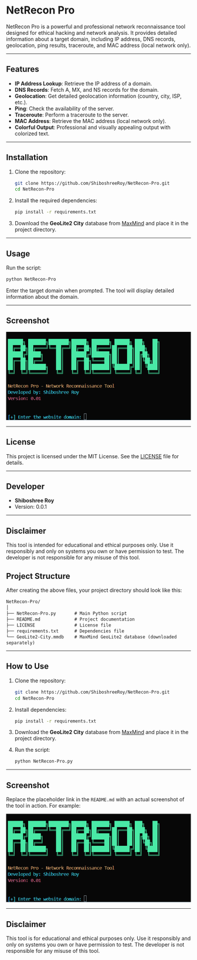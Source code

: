 # NetRecon Pro

NetRecon Pro is a powerful and professional network reconnaissance tool designed for ethical hacking and network analysis. It provides detailed information about a target domain, including IP address, DNS records, geolocation, ping results, traceroute, and MAC address (local network only).

---

## Features

- **IP Address Lookup**: Retrieve the IP address of a domain.
- **DNS Records**: Fetch A, MX, and NS records for the domain.
- **Geolocation**: Get detailed geolocation information (country, city, ISP, etc.).
- **Ping**: Check the availability of the server.
- **Traceroute**: Perform a traceroute to the server.
- **MAC Address**: Retrieve the MAC address (local network only).
- **Colorful Output**: Professional and visually appealing output with colorized text.

---

## Installation

1. Clone the repository:
   ```bash
   git clone https://github.com/ShiboshreeRoy/NetRecon-Pro.git
   cd NetRecon-Pro
   ```

2. Install the required dependencies:
   ```bash
   pip install -r requirements.txt
   ```

3. Download the **GeoLite2 City** database from [MaxMind](https://dev.maxmind.com/geoip/geoip2/geolite2/) and place it in the project directory.

---

## Usage

Run the script:
```bash
python NetRecon-Pro
```

Enter the target domain when prompted. The tool will display detailed information about the domain.

---

## Screenshot

![NetRecon Pro Screenshot](./demo/NetRecon-Pro.png)

---

## License

This project is licensed under the MIT License. See the [LICENSE](LICENSE) file for details.

---

## Developer

- **Shiboshree Roy**
- Version: 0.0.1

---

## Disclaimer

This tool is intended for educational and ethical purposes only. Use it responsibly and only on systems you own or have permission to test. The developer is not responsible for any misuse of this tool.


## **Project Structure**

After creating the above files, your project directory should look like this:

```
NetRecon-Pro/
│
├── NetRecon-Pro.py       # Main Python script
├── README.md             # Project documentation
├── LICENSE               # License file
├── requirements.txt      # Dependencies file
└── GeoLite2-City.mmdb    # MaxMind GeoLite2 database (downloaded separately)
```

---

## **How to Use**

1. Clone the repository:
   ```bash
   git clone https://github.com/ShiboshreeRoy/NetRecon-Pro.git
   cd NetRecon-Pro
   ```

2. Install dependencies:
   ```bash
   pip install -r requirements.txt
   ```

3. Download the **GeoLite2 City** database from [MaxMind](https://dev.maxmind.com/geoip/geoip2/geolite2/) and place it in the project directory.

4. Run the script:
   ```bash
   python NetRecon-Pro.py
   ```

---

## **Screenshot**

Replace the placeholder link in the `README.md` with an actual screenshot of the tool in action. For example:

![NetRecon Pro Screenshot](./demo/NetRecon-Pro.png)

---

## **Disclaimer**

This tool is for educational and ethical purposes only. Use it responsibly and only on systems you own or have permission to test. The developer is not responsible for any misuse of this tool.

